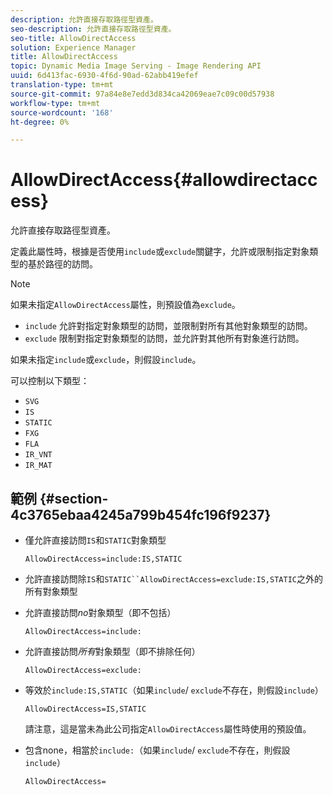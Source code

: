 ```yaml
---
description: 允許直接存取路徑型資產。
seo-description: 允許直接存取路徑型資產。
seo-title: AllowDirectAccess
solution: Experience Manager
title: AllowDirectAccess
topic: Dynamic Media Image Serving - Image Rendering API
uuid: 6d413fac-6930-4f6d-90ad-62abb419efef
translation-type: tm+mt
source-git-commit: 97a84e8e7edd3d834ca42069eae7c09c00d57938
workflow-type: tm+mt
source-wordcount: '168'
ht-degree: 0%

---
```



# AllowDirectAccess{#allowdirectaccess}

允許直接存取路徑型資產。

定義此屬性時，根據是否使用`include`或`exclude`關鍵字，允許或限制指定對象類型的基於路徑的訪問。

>[!NOTE]
>
>如果未指定`AllowDirectAccess`屬性，則預設值為`exclude`。

* `include` 允許對指定對象類型的訪問，並限制對所有其他對象類型的訪問。
* `exclude` 限制對指定對象類型的訪問，並允許對其他所有對象進行訪問。

如果未指定`include`或`exclude`，則假設`include`。

可以控制以下類型：

* `SVG`
* `IS`
* `STATIC`
* `FXG`
* `FLA`
* `IR_VNT`
* `IR_MAT`

## 範例 {#section-4c3765ebaa4245a799b454fc196f9237}

* 僅允許直接訪問`IS`和`STATIC`對象類型

   `AllowDirectAccess=include:IS,STATIC`

* 允許直接訪問除`IS`和`STATIC``AllowDirectAccess=exclude:IS,STATIC`之外的所有對象類型

* 允許直接訪問&#x200B;*no*&#x200B;對象類型（即不包括）

   `AllowDirectAccess=include:`

* 允許直接訪問&#x200B;*所有*&#x200B;對象類型（即不排除任何）

   `AllowDirectAccess=exclude:`

* 等效於`include:IS,STATIC`（如果`include`/ `exclude`不存在，則假設`include`）

   `AllowDirectAccess=IS,STATIC`

   請注意，這是當未為此公司指定`AllowDirectAccess`屬性時使用的預設值。

* 包含none，相當於`include:`（如果`include`/ `exclude`不存在，則假設`include`）

   `AllowDirectAccess=`

